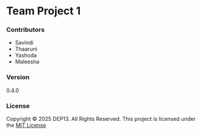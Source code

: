 # Team Project 1

### Contributors
- Savindi 
- Thaaruni
- Yashoda
- Maleesha

### Version
0.4.0

### License
Copyright &copy; 2025 DEP13. All Rights Reserved. 
This project is licensed under the [MIT License](LICENSE.txt)
